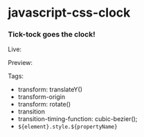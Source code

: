# javascript-css-clock

### Tick-tock goes the clock!

Live: 

Preview: 

Tags:
- transform: translateY()
- transform-origin
- transform: rotate()
- transition
- transition-timing-function: cubic-bezier();
- `${element}.style.${propertyName}`